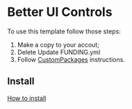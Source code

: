 # Better UI Controls
To use this template follow those steps:
1. Make a copy to your accout;
2. Delete Update FUNDING.yml
3. Follow [CustomPackages](https://docs.unity3d.com/Manual/CustomPackages.html) instructions. 

## Install
[How to install](https://github.com/uurha/BetterPluginCollection/wiki/How-to-install)
